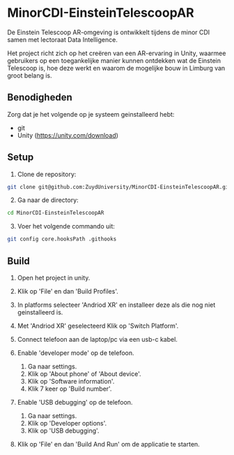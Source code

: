# MinorCDI-EinsteinTelescoopAR

De Einstein Telescoop AR-omgeving is ontwikkelt tijdens de minor CDI samen met lectoraat Data Intelligence.

Het project richt zich op het creëren van een AR-ervaring in Unity, waarmee gebruikers op een toegankelijke manier kunnen ontdekken wat de Einstein Telescoop is, hoe deze werkt en waarom de mogelijke bouw in Limburg van groot belang is.


## Benodigheden

Zorg dat je het volgende op je systeem geinstalleerd hebt:

* git
* Unity (https://unity.com/download)

## Setup

1. Clone de repository:

```bash
git clone git@github.com:ZuydUniversity/MinorCDI-EinsteinTelescoopAR.git
```

2. Ga naar de directory:

```bash
cd MinorCDI-EinsteinTelescoopAR
```

3. Voer het volgende commando uit:

```bash
git config core.hooksPath .githooks
```

## Build

1. Open het project in unity.

2. Klik op 'File' en dan 'Build Profiles'.

3. In platforms selecteer 'Andriod XR' en installeer deze als die nog niet geinstalleerd is.

4. Met 'Andriod XR' geselecteerd Klik op 'Switch Platform'.

5. Connect telefoon aan de laptop/pc via een usb-c kabel.

6. Enable 'developer mode' op de telefoon.
    1. Ga naar settings.
    2. Klik op 'About phone' of 'About device'.
    3. Klik op 'Software information'.
    4. Klik 7 keer op 'Build number'.

7. Enable 'USB debugging' op de telefoon.
    1. Ga naar settings.
    2. Klik op 'Developer options'.
    3. Klik op 'USB debugging'.

8. Klik op 'File' en dan 'Build And Run' om de applicatie te starten.
